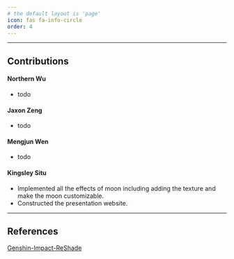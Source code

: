 ```yaml
---
# the default layout is 'page'
icon: fas fa-info-circle
order: 4
---
```

***
## Contributions

#### Northern Wu
- todo

#### Jaxon Zeng
- todo

#### Mengjun Wen
- todo

#### Kingsley Situ
- Implemented all the effects of moon including adding the texture and make the moon customizable.
- Constructed the presentation website.

***
## References
[Genshin-Impact-ReShade](https://github.com/sefinek24/Genshin-Impact-ReShade)
